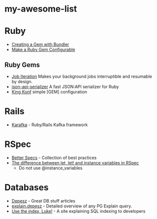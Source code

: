 # my-awesome-list

# Ruby
- [Creating a Gem with Bundler](https://bundler.io/guides/creating_gem.html)
- [Make a Ruby Gem Configurable](https://dev.to/vinistock/make-a-ruby-gem-configurable-228d)

## Ruby Gems
- [Job Iteration](https://github.com/Shopify/job-iteration) Makes your background jobs interruptible and resumable by design.
- [json-api-serializer](https://github.com/jsonapi-serializer/jsonapi-serializer) A fast JSON:API serializer for Ruby
- [King Konf](https://github.com/dasch/king_konf) simple [GEM] configuration

# Rails
- [Karafka](https://karafka.io/) - Ruby/Rails Kafka framework

# RSpec
- [Better Specs](https://www.betterspecs.org/) - Collection of best practices
- [The difference between let, let! and instance variables in RSpec](https://www.codewithjason.com/difference-let-let-instance-variables-rspec/)
  - Do not use @instance_variables

# Databases

- [Depesz](https://www.depesz.com/) - Great DB stuff articles
- [explain.depesz](https://explain.depesz.com/) - Detailed overview of any PG Explain query.
- [Use the index, Luke!](https://use-the-index-luke.com/) - A site explaining SQL indexing to developers
